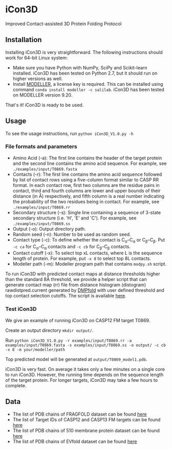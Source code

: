 # iCon3D

Improved Contact-assisted 3D Protein Folding Protocol

## Installation

Installing iCon3D is very straightforward. The following instructions should work for 64-bit Linux system:

- Make sure you have Python with NumPy, SciPy and Scikit-learn installed. iCon3D has been tested on Python 2.7, but it should run on higher versions as well.
- Install [MODELLER](https://salilab.org/modeller), a license key is required. This can be installed using command `conda install modeller -c salilab`. iCon3D has been tested on MODELLER version 9.20.

That's it! iCon3D is ready to be used.

## Usage

To see the usage instructions, run `python iCon3D_V1.0.py -h`

### File formats and parameters
 
- Amino Acid (-a): The first line contains the header of the target protein and the second line contains the amino acid sequence. For example, see `./examples/input/T0869.fasta`
- Contacts (-r): The first line contains the amino acid sequence followed by list of contact rows using a five-column format similar to CASP RR format. In each contact row, first two columns are the residue pairs in contact, third and fourth columns are lower and upper bounds of their distance (in Å) respectively, and fifth column is a real number indicating the probability of the two residues being in contact. For example, see `./examples/input/T0869.rr`
- Secondary structure (-s): Single line containing a sequence of 3-state secondary structure (i.e. 'H', 'E' and 'C'). For example, see `./examples/input/T0869.ss`
- Output (-o): Output directory path.
- Random seed (-n): Number to be used as random seed.
- Contact type (-c): To define whether the contact is C<sub>α</sub>–C<sub>α</sub> or C<sub>β</sub>–C<sub>β</sub>. Put `-c ca` for C<sub>α</sub>–C<sub>α</sub> contacts and `-c cb` for C<sub>β</sub>–C<sub>β</sub> contacts.
- Contact cutoff (-x): To select top xL contacts, where L is the sequence length of protein. For example, put `-x 8` to select top 8L contacts.
- Modeller path (-m): Modeller program path that contains `modpy.sh` script.

To run iCon3D with predicted contact maps at distance thresholds higher than the standard 8Å threshold, we provide a helper script that can generate contact map (rr) file from distance histogram (distogram) rawdistpred.current generated by [DMPfold](https://github.com/psipred/DMPfold) with user defined threshold and top contact selection cutoffs. The script is available [here](scripts/distogram2rr.py).

### Test iCon3D

We give an example of running iCon3D on CASP12 FM target T0869.

Create an output directory `mkdir output/`. 

Run `python iCon3D_V1.0.py -r examples/input/T0869.rr -a examples/input/T0869.fasta -s examples/input/T0869.ss -o output/ -c cb -x 8 -m your/modeller/path`

Top predicted model will be generated at `output/T0869_model1.pdb`.

iCon3D is very fast. On average it takes only a few minutes on a single core to run iCon3D. However, the running time depends on the sequence length of the target protein. For longer targets, iCon3D may take a few hours to complete.

## Data

- The list of PDB chains of FRAGFOLD dataset can be found [here](data/FRAGFOLD_150.txt) 
- The list of Target IDs of CASP12 and CASP13 FM targets can be found [here](data/CASP12_13_FM.txt) 
- The list of PDB chains of 510 membrane protein dataset can be found [here](data/Membrane_510.txt) 
- The list of PDB chains of EVfold dataset can be found [here](data/EVfold_15.txt) 
